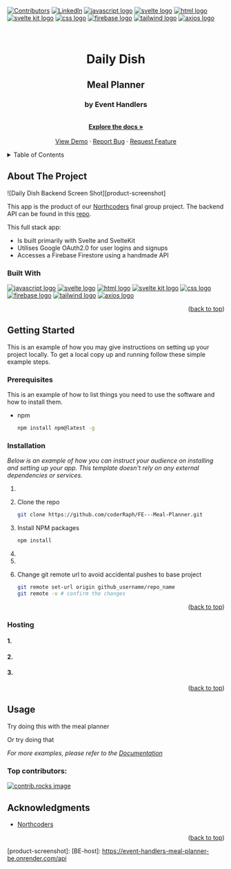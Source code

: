 <a id="readme-top"></a>

[![Contributors][contributors-shield]][contributors-url]
[![LinkedIn][linkedin-shield]][linkedin-url]
<a href="https://developer.mozilla.org/en-US/docs/Web/JavaScript"><img src="https://img.shields.io/badge/JavaScript-323330?style=for-the-badge&logo=javascript&logoColor=F7DF1E" alt="javascript logo"></a> <a href="https://svelte.dev"><img src="https://img.shields.io/badge/Svelte-4A4A55?style=for-the-badge&logo=svelte&logoColor=FF3E00" alt="svelte logo"/></a>
<a href="https://developer.mozilla.org/en-US/docs/Web/HTML"><img src="https://img.shields.io/badge/HTML5-E34F26?style=for-the-badge&logo=html5&logoColor=white" alt="html logo"/></a> <a href="https://kit.svelte.dev"><img src="https://img.shields.io/badge/SvelteKit-FF3E00?style=for-the-badge&logo=Svelte&logoColor=white" alt="svelte kit logo"></a> <a href="https://developer.mozilla.org/en-US/docs/Web/CSS"><img src="https://img.shields.io/badge/CSS3-1572B6?style=for-the-badge&logo=css3&logoColor=white" alt="css logo"/></a> <a href="https://firebase.google.com"><img src="https://img.shields.io/badge/firebase-ffca28?style=for-the-badge&logo=firebase&logoColor=black" alt="firebase logo"></a> <a href="https://tailwindcss.com"><img src="https://img.shields.io/badge/Tailwind_CSS-38B2AC?style=for-the-badge&logo=tailwind-css&logoColor=white" alt="tailwind logo" /></a> <a href="https://axios-http.com"><img src="https://img.shields.io/badge/axios-671ddf?&style=for-the-badge&logo=axios&logoColor=white" alt="axios logo" /></a>
<!-- PROJECT LOGO -->
<br />
<div align="center">
<h1>Daily Dish</h1>
  <h2 align="center">Meal Planner</h2>
  <h3 align="center">by Event Handlers</h3>

  <p align="center">
    <br />
    <a href="https://github.com/coderRaph1/FE---Meal-Planner"><strong>Explore the docs »</strong></a>
    <br />
    <br />
    <a href="https://thedailydish.netlify.app">View Demo</a>
    ·
    <a href="https://github.com/coderRaph1/FE---Meal-Planner/issues/new?labels=bug&template=bug-report---.md">Report Bug</a>
    ·
    <a href="https://github.com/coderRaph1/FE---Meal-Planner/issues/new?labels=enhancement&template=feature-request---.md">Request Feature</a>
  </p>
</div>

<!-- TABLE OF CONTENTS -->
<details>
  <summary>Table of Contents</summary>
  <ol>
    <li>
      <a href="#about-the-project">About The Project</a>
      <ul>
        <li><a href="#built-with">Built With</a></li>
      </ul>
    </li>
    <li>
      <a href="#getting-started">Getting Started</a>
      <ul>
        <li><a href="#prerequisites">Prerequisites</a></li>
        <li><a href="#installation">Installation</a></li>
        <li><a href="#hosting">Hosting</a></li>
      </ul>
    </li>
    <li><a href="#usage">Usage</a></li>
    <li><a href="#acknowledgments">Acknowledgments</a></li>
  </ol>
</details>

<!-- ABOUT THE PROJECT -->

## About The Project

![Daily Dish Backend Screen Shot][product-screenshot]

This app is the product of our [Northcoders][NC-url] final group project. The backend API can be found in this [repo][BE-repo-url].

This full stack app:

- Is built primarily with Svelte and SvelteKit
- Utilises Google OAuth2.0 for user logins and signups 
- Accesses a Firebase Firestore using a handmade API

### Built With

<a href="https://developer.mozilla.org/en-US/docs/Web/JavaScript"><img src="https://img.shields.io/badge/JavaScript-323330?style=for-the-badge&logo=javascript&logoColor=F7DF1E" alt="javascript logo"></a> <a href="https://svelte.dev"><img src="https://img.shields.io/badge/Svelte-4A4A55?style=for-the-badge&logo=svelte&logoColor=FF3E00" alt="svelte logo"/></a>
<a href="https://developer.mozilla.org/en-US/docs/Web/HTML"><img src="https://img.shields.io/badge/HTML5-E34F26?style=for-the-badge&logo=html5&logoColor=white" alt="html logo"/></a> <a href="https://kit.svelte.dev"><img src="https://img.shields.io/badge/SvelteKit-FF3E00?style=for-the-badge&logo=Svelte&logoColor=white" alt="svelte kit logo"></a> <a href="https://developer.mozilla.org/en-US/docs/Web/CSS"><img src="https://img.shields.io/badge/CSS3-1572B6?style=for-the-badge&logo=css3&logoColor=white" alt="css logo"/></a> <a href="https://firebase.google.com"><img src="https://img.shields.io/badge/firebase-ffca28?style=for-the-badge&logo=firebase&logoColor=black" alt="firebase logo"></a> <a href="https://tailwindcss.com"><img src="https://img.shields.io/badge/Tailwind_CSS-38B2AC?style=for-the-badge&logo=tailwind-css&logoColor=white" alt="tailwind logo" /></a> <a href="https://axios-http.com"><img src="https://img.shields.io/badge/axios-671ddf?&style=for-the-badge&logo=axios&logoColor=white" alt="axios logo" /></a>

<p align="right">(<a href="#readme-top">back to top</a>)</p>

<!-- GETTING STARTED -->

## Getting Started

This is an example of how you may give instructions on setting up your project locally.
To get a local copy up and running follow these simple example steps.

### Prerequisites

This is an example of how to list things you need to use the software and how to install them.

- npm
  ```sh
  npm install npm@latest -g
  ```

### Installation

_Below is an example of how you can instruct your audience on installing and setting up your app. This template doesn't rely on any external dependencies or services._

1. 
2. Clone the repo
   ```sh
   git clone https://github.com/coderRaph/FE---Meal-Planner.git
   ```
3. Install NPM packages
   ```sh
   npm install
   ```
4. 
   
5. 

6. Change git remote url to avoid accidental pushes to base project
   ```sh
   git remote set-url origin github_username/repo_name
   git remote -v # confirm the changes
   ```

<p align="right">(<a href="#readme-top">back to top</a>)</p>

### Hosting

#### 1. 

#### 2. 

#### 3. 

<p align="right">(<a href="#readme-top">back to top</a>)</p>

## Usage

Try doing this with the meal planner

Or try doing that

_For more examples, please refer to the [Documentation](https://example.com)_

### Top contributors:

<a href="https://github.com/coderRaph1/FE---Meal-Planner/graphs/contributors">
  <img src="https://contrib.rocks/image?repo=coderRaph1/FE---Meal-Planner" alt="contrib.rocks image" />
</a>

## Acknowledgments

- [Northcoders][NC-url]

<p align="right">(<a href="#readme-top">back to top</a>)</p>

<!-- MARKDOWN LINKS & IMAGES -->

[BE-repo-url]: https://github.com/nldblanch/event-handlers-meal-planner-BE
[NC-url]: https://northcoders.com
[contributors-shield]: https://img.shields.io/github/contributors/coderRaph1/FE---Meal-Planner.svg?style=for-the-badge
[contributors-url]: https://github.com/coderRaph1/FE---Meal-Planner/graphs/contributors
[linkedin-shield]: https://img.shields.io/badge/-LinkedIn-black.svg?style=for-the-badge&logo=linkedin&colorB=555
[linkedin-url]: https://linkedin.com/in/nathanblanch
[product-screenshot]: 
[BE-host]: https://event-handlers-meal-planner-be.onrender.com/api
